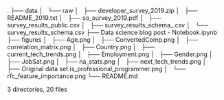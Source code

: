 .
├── data
│   └── raw
│       ├── developer_survey_2019.zip
│       ├── README_2019.txt
│       ├── so_survey_2019.pdf
│       ├── survey_results_public.csv
│       ├── survey_results_schema_.csv
│       └── survey_results_schema.csv
├── Data science blog post - Notebook.ipynb
├── figures
│   ├── Age.png
│   ├── ConvertedComp.png
│   ├── correlation_matrix.png
│   ├── Country.png
│   ├── current_tech_trends.png
│   ├── Employment.png
│   ├── Gender.png
│   ├── JobSat.png
│   ├── na_stats.png
│   ├── next_tech_trends.png
│   ├── Original data set is_professional_programmer.png
│   └── rfc_feature_importance.png
└── README.md

3 directories, 20 files
